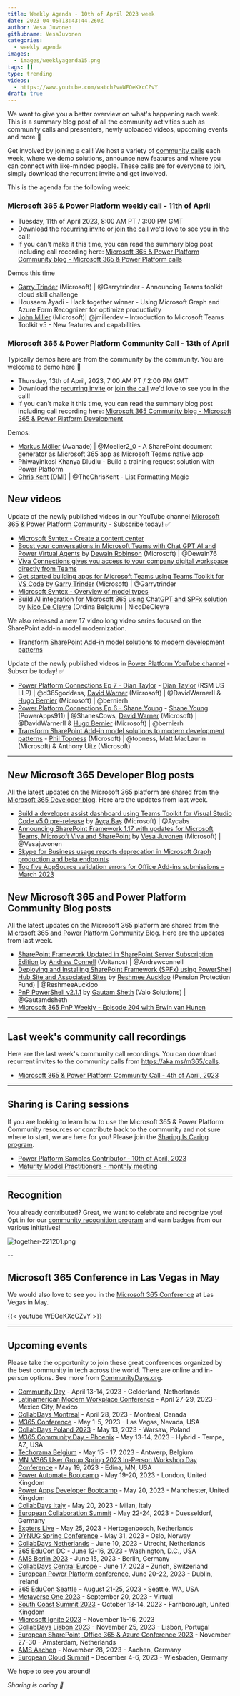 ```yaml
---
title: Weekly Agenda - 10th of April 2023 week
date: 2023-04-05T13:43:44.260Z
author: Vesa Juvonen
githubname: VesaJuvonen
categories:
  - weekly agenda
images:
  - images/weeklyagenda15.png
tags: []
type: trending
videos:
  - https://www.youtube.com/watch?v=WEOeKXcCZvY
draft: true
---
```


We want to give you a better overview on what's happening each week. This is a summary blog post of all the community activities such as community calls and presenters, newly uploaded videos, upcoming events and more 🚀

Get involved by joining a call! We host a variety of [community calls](https://aka.ms/community/calls) each week, where we demo solutions, announce new features and where you can connect with like-minded people. These calls are for everyone to join, simply download the recurrent invite and get involved.

This is the agenda for the following week:

### Microsoft 365 & Power Platform weekly call - 11th of April

* Tuesday, 11th of April 2023, 8:00 AM PT / 3:00 PM GMT
* Download the [recurring invite](https://aka.ms/m365-dev-call) or [join the call](https://aka.ms/m365-dev-call-join) we'd love to see you in the call!
* If you can't make it this time, you can read the summary blog post including call recording here: [Microsoft 365 & Power Platform Community blog - Microsoft 365 & Power Platform calls](https://pnp.github.io/blog/categories/microsoft-365-platform-call/)

Demos this time

* [Garry Trinder](https://twitter.com/garrytrinder) (Microsoft) | @Garrytrinder - Announcing Teams toolkit cloud skill challenge
* Houssem Ayadi - Hack together winner - Using Microsoft Graph and Azure Form Recognizer for optimize productivity
* [John Miller](https://twitter.com/jmillerdev)  (Microsoft)| @jmillerdev – Introduction to Microsoft Teams Toolkit v5 - New features and capabilities


### Microsoft 365 & Power Platform Community Call - 13th of April

Typically demos here are from the community by the community. You are welcome to demo here 👋

* Thursday, 13th of April, 2023, 7:00 AM PT / 2:00 PM GMT
* Download the [recurring invite](https://aka.ms/spdev-sig-call) or [join the call](https://aka.ms/spdev-sig-call-join) we'd love to see you in the call!
* If you can't make it this time, you can read the summary blog post including call recording here: [Microsoft 365 Community blog - Microsoft 365 & Power Platform Development](https://pnp.github.io/blog/categories/microsoft-365-and-power-platform-development-community-call/)

Demos: 

* [Markus Möller](https://twitter.com/Moeller2_0) (Avanade) | @Moeller2\_0 - A SharePoint document generator as Microsoft 365 app as Microsoft Teams native app 
* Phiwayinkosi Khanya Dludlu - Build a training request solution with Power Platform
* [Chris Kent](https://twitter.com/theChrisKent) (DMI) | @TheChrisKent - List Formatting Magic

## New videos 

Update of the newly published videos in our YouTube channel [Microsoft 365 & Power Platform Community](https://www.youtube.com/channel/UC_mKdhw-V6CeCM7gTo_Iy7w) - Subscribe today! ✅

* [Microsoft Syntex - Create a content center](https://www.youtube.com/watch?v=frho3sG2bD8)
* [Boost your conversations in Microsoft Teams with Chat GPT AI and Power Virtual Agents](https://www.youtube.com/watch?v=H39ALF85lx0) by [Dewain Robinson](https://twitter.com/Dewain76) (Microsoft) | @Dewain76
* [Viva Connections gives you access to your company digital workspace directly from Teams](https://www.youtube.com/watch?v=8xKZ9w6W66k)
* [Get started building apps for Microsoft Teams using Teams Toolkit for VS Code](https://www.youtube.com/watch?v=tOoEnTqlG60) by [Garry Trinder](https://twitter.com/garrytrinder) (Microsoft) | @Garrytrinder
* [Microsoft Syntex - Overview of model types](https://www.youtube.com/watch?v=6aOnuG4QJJA)
* [Build AI integration for Microsoft 365 using ChatGPT and SPFx solution](https://www.youtube.com/watch?v=NAJO-RXrnSg) by [Nico De Cleyre](https://twitter.com/NicoDeCleyre) (Ordina Belgium) | NicoDeCleyre

We also released a new 17 video long video series focused on the SharePoint add-in model modernization.

* [Transform SharePoint Add-in model solutions to modern development patterns](https://www.youtube.com/playlist?list=PLR9nK3mnD-OXJLA29Q0Xk7psbAUqzQZwe)


Update of the newly published videos in [Power Platform YouTube channel](https://www.youtube.com/@Microsoft365Developer) - Subscribe today! ✅

* [Power Platform Connections Ep 7 - Dian Taylor](https://www.youtube.com/watch?v=5GEEhSSgMDo) - [Dian Taylor](https://twitter.com/d365goddess) (RSM US LLP) | @d365goddess, [David Warner](https://twitter.com/DavidWarnerII) (Microsoft) | @DavidWarnerII & [Hugo Bernier](https://twitter.com/bernierh) (Microsoft) | @bernierh
* [Power Platform Connections Ep 6 - Shane Young](https://www.youtube.com/watch?v=v6mifi35_SQ) - [Shane Young](https://twitter.com/ShanesCows) (PowerApps911) | @ShanesCows, [David Warner](https://twitter.com/DavidWarnerII) (Microsoft) | @DavidWarnerII & [Hugo Bernier](https://twitter.com/bernierh) (Microsoft) | @bernierh
* [Transform SharePoint Add-in model solutions to modern development patterns](https://www.youtube.com/watch?v=DwZAm-SA5Ew) - [Phil Topness](https://twitter.com/topness) (Microsoft) | @topness, Matt MacLaurin (Microsoft) & Anthony Uitz (Microsoft)

---

## New Microsoft 365 Developer Blog posts

All the latest updates on the Microsoft 365 platform are shared from the [Microsoft 365 Developer blog](https://devblogs.microsoft.com/microsoft365dev/). Here are the updates from last week.

* [Build a developer assist dashboard using Teams Toolkit for Visual Studio Code v5.0 pre-release](https://devblogs.microsoft.com/microsoft365dev/build-a-developer-assist-dashboard-using-teams-toolkit-for-visual-studio-code-v5-0-pre-release/) by [Ayça Baş](https://twitter.com/aycabs) (Microsoft) | @Aycabs
* [Announcing SharePoint Framework 1.17 with updates for Microsoft Teams, Microsoft Viva and SharePoint](https://devblogs.microsoft.com/microsoft365dev/announcing-sharepoint-framework-1-17-with-updates-for-microsoft-teams-microsoft-viva-and-sharepoint/) by [Vesa Juvonen](https://twitter.com/vesajuvonen) (Microsoft) | @Vesajuvonen
* [Skype for Business usage reports deprecation in Microsoft Graph production and beta endpoints](https://devblogs.microsoft.com/microsoft365dev/skype-for-business-usage-reports-deprecation-in-microsoft-graph-production-and-beta-endpoints/)
* [Top five AppSource validation errors for Office Add-ins submissions – March 2023](https://devblogs.microsoft.com/microsoft365dev/top-five-appsource-validation-errors-for-office-add-ins-submissions-march-2023/)

## New Microsoft 365 and Power Platform Community Blog posts

All the latest updates on the Microsoft 365 platform are shared from the [Microsoft 365 and Power Platform Community Blog](https://pnp.github.io/blog/). Here are the updates from last week.

* [SharePoint Framework Updated in SharePoint Server Subscription Edition](https://pnp.github.io/blog/post/sharepoint-framework-updated-in-sharepoint-server-subscription-edition/) by [Andrew Connell](https://twitter.com/andrewconnell) (Voitanos) | @Andrewconnell
* [Deploying and Installing SharePoint Framework (SPFx) using PowerShell Hub Site and Associated Sites](https://pnp.github.io/blog/post/deploy-spfx-in-hub-site-and-associated-sites/) by [Reshmee Auckloo](https://www.twitter.com/ReshmeeAuckloo) (Pension Protection Fund) | @ReshmeeAuckloo
* [PnP PowerShell v2.1.1](https://pnp.github.io/blog/pnp-powershell/pnp-powershell-v2-1-1/) by [Gautam Sheth](https://twitter.com/gautamdsheth) (Valo Solutions) | @Gautamdsheth
* [Microsoft 365 PnP Weekly - Episode 204 with Erwin van Hunen](https://pnp.github.io/blog/microsoft-365-pnp-weekly/episode-204/)

---

## Last week's community call recordings

Here are the last week's community call recordings. You can download recurrent invites to the community calls from https://aka.ms/m365/calls.

* [Microsoft 365 & Power Platform Community Call - 4th of April, 2023](https://pnp.github.io/blog/microsoft-365-platform-community-call/2023-04-04/)

---

## Sharing is Caring sessions

If you are looking to learn how to use the Microsoft 365 & Power Platform Community resources or contribute back to the community and not sure where to start, we are here for you! Please join the [Sharing Is Caring program](https://pnp.github.io/sharing-is-caring/).

* [Power Platform Samples Contributor - 10th of April, 2023](https://forms.office.com/pages/responsepage.aspx?id=KtIy2vgLW0SOgZbwvQuRaXDXyCl9DkBHq4A2OG7uLpdUN0hMNTRPWVVWTkhFTk9QQzhFSTRIS1JLSC4u)
* [Maturity Model Practitioners - monthly meeting](https://aka.ms/mm4m365/invite)

---

## Recognition

You already contributed? Great, we want to celebrate and recognize you! Opt in for our [community recognition program](https://pnp.github.io/recognitionprogram/) and earn badges from our various initiatives! 

![together-221201.png](images/community-recognization-program.png)


--

## Microsoft 365 Conference in Las Vegas in May

We would also love to see you in the [Microsoft 365 Conference](https://m365conf.com/) at Las Vegas in May. 

{{< youtube WEOeKXcCZvY >}}

---

## Upcoming events

Please take the opportunity to join these great conferences organized by the best community in tech across the world. There are online and in-person options. See more from [CommunityDays.org](https://www.communitydays.org/).

* [Community Day](https://www.communitydays.org/event/2023-04-13/community-day) - April 13-14, 2023 - Gelderland, Netherlands
* [Latinamerican Modern Workplace Conference](https://www.communitydays.org/event/2023-04-27/get-cslatam-conference-2023) - April 27-29, 2023 - Mexico City, Mexico
* [CollabDays Montreal](https://www.collabdays.org/2023-montreal/) - April 28, 2023 - Montreal, Canada
* [M365 Conference](https://m365conf.com/#!/) - May 1-5, 2023 - Las Vegas, Nevada, USA
* [CollabDays Poland 2023](https://www.communitydays.org/event/2023-05-13/collabdays-poland-2023) - May 13, 2023 - Warsaw, Poland
* [M365 Community Day - Phoenix](https://www.communitydays.org/event/2023-05-13/m365-community-day-phoenix) - May 13-14, 2023 - Hybrid - Tempe, AZ, USA
* [Techorama Belgium](https://www.techorama.be/) - May 15 - 17, 2023 - Antwerp, Belgium
* [MN M365 User Group Spring 2023 In-Person Workshop Day Conference](https://www.communitydays.org/event/2023-05-19/mn-m365-10th-bi-annual-spring-workshop-day) - May 19, 2023 - Edina, MN, USA
* [Power Automate Bootcamp](https://www.communitydays.org/event/2023-05-19/power-automate-bootcamp-2023) - May 19-20, 2023 - London, United Kingdom
* [Power Apps Developer Bootcamp](https://www.communitydays.org/event/2023-05-20/power-apps-developer-bootcamp) - May 20, 2023 - Manchester, United Kingdom
* [CollabDays Italy](https://www.collabdays.org/2023-italy/) - May 20, 2023 - Milan, Italy
* [European Collaboration Summit](https://www.collabsummit.eu/) - May 22-24, 2023 - Duesseldorf, Germany
* [Expters Live](https://www.communitydays.org/event/2023-05-25/experts-live-netherlands) - May 25, 2023 - Hertogenbosch, Netherlands
* [DYNUG Spring Conference](https://www.communitydays.org/event/2023-05-31/dynug-spring-conference) - May 31, 2023 - Oslo, Norway
* [CollabDays Netherlands](https://www.communitydays.org/event/2023-06-10/collabdays-netherlands-2023) - June 10, 2023 - Utrecht, Netherlands
* [365 EduCon DC](https://365educon.com/DC/) - June 12-16, 2023 - Washington, D.C., USA
* [AMS Berlin 2023](https://www.communitydays.org/event/2023-06-15/amsberlin-2023) - June 15, 2023 - Berlin, Germany
* [CollabDays Central Europe](https://www.collabdays.org/2023-ce/) - June 17, 2023 - Zurich, Switzerland
* [European Power Platform conference](https://www.sharepointeurope.com/european-power-platform-conference/), June 20-22, 2023 - Dublin, Ireland
* [365 EduCon Seattle](https://365educon.com/Seattle/) – August 21-25, 2023 - Seattle, WA, USA
* [Metaverse One 2023](https://www.communitydays.org/event/2023-09-20/metaverse-one-2023) - September 20, 2023 - Virtual
* [South Coast Summit 2023](https://www.southcoastsummit.com/) - October 13-14, 2023 - Farnborough, United Kingdom
* [Microsoft Ignite 2023](https://ignite.microsoft.com/) - November 15-16, 2023
* [CollabDays Lisbon 2023](https://www.collabdays.org/2023-lisbon/) - November 25, 2023 - Lisbon, Portugal
* [European SharePoint, Office 365 & Azure Conference 2023](https://www.sharepointeurope.com/) - November 27-30 - Amsterdam, Netherlands
* [AMS Aachen](https://www.communitydays.org/event/2023-11-28/ams-aachen) - November 28, 2023 - Aachen, Germany
* [European Cloud Summit](https://www.cloudsummit.eu/) - December 4-6, 2023 - Wiesbaden, Germany

We hope to see you around!

_Sharing is caring 🧡_
